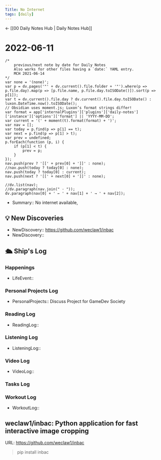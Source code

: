 ```yaml
---
Title: No Internet 
tags: [daily]
---
```


<- [[00 Daily Notes Hub | Daily Notes Hub]]

# 2022-06-11
```dataviewjs
/*
    previous/next note by date for Daily Notes
    Also works for other files having a `date:` YAML entry.
    MCH 2021-06-14
*/
var none = '(none)';
var p = dv.pages('"' + dv.current().file.folder + '"').where(p => p.file.day).map(p => [p.file.name, p.file.day.toISODate()]).sort(p => p[1]);
var t = dv.current().file.day ? dv.current().file.day.toISODate() : luxon.DateTime.now().toISODate();
// Obsidian uses moment.js; Luxon’s format strings differ!
var format = app['internalPlugins']['plugins']['daily-notes']['instance']['options']['format'] || 'YYYY-MM-DD';
var current = '(' + moment(t).format(format) + ')';
var nav = [];
var today = p.find(p => p[1] == t);
var next = p.find(p => p[1] > t);
var prev = undefined;
p.forEach(function (p, i) {
    if (p[1] < t) {
        prev = p;
    }
});
nav.push(prev ? '[[' + prev[0] + ']]' : none);
//nav.push(today ? today[0] : none);
nav.push(today ? today[0] : current);
nav.push(next ? '[[' + next[0] + ']]' : none);

//dv.list(nav);
//dv.paragraph(nav.join(" · "));
dv.paragraph(nav[0] + ' ← ' + nav[1] + ' → ' + nav[2]);
```

- Summary:: No internet available, 

## 💡 New Discoveries
- NewDiscovery:: https://github.com/weclaw1/inbac
- NewDiscovery:: 


## 🛳️ Ship's Log


### Happenings
- LifeEvent:: 

### Personal Projects Log
- PersonalProjects:: Discuss Project for GameDev Society

### Reading Log
- ReadingLog:: 

### Listening Log
- ListeningLog::

### Video Log
- VideoLog::

### Tasks Log

### Workout Log
- WorkoutLog::
## weclaw1/inbac: Python application for fast interactive image cropping
URL: https://github.com/weclaw1/inbac

> pip install inbac

